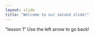 ```yaml
---
layout: slide
title: "Welcome to our second slide!"
---
```

"lesson 1" 
Use the left arrow to go back!
